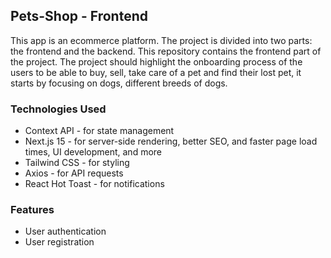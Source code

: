## Pets-Shop - Frontend

This app is an ecommerce platform. The project is divided into two parts: the frontend and the backend. This repository contains the frontend part of the project. The project should highlight the onboarding process of the users to be able to buy, sell, take care of a pet and find their lost pet, it starts by focusing on dogs, different breeds of dogs.

### Technologies Used

- Context API - for state management
- Next.js 15 - for server-side rendering, better SEO, and faster page load times, UI development, and more
- Tailwind CSS - for styling
- Axios - for API requests
- React Hot Toast - for notifications

### Features

- User authentication
- User registration
